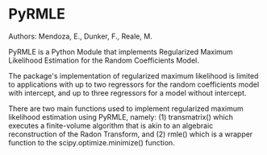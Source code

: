 # PyRMLE

Authors: Mendoza, E., Dunker, F., Reale, M.

PyRMLE is a Python Module that implements Regularized Maximum Likelihood Estimation for the Random Coefficients Model.

The package's implementation of regularized maximum likelihood is limited to applications with up to two regressors for the random coefficients model with intercept, and up to three regressors for a model without intercept. 

There are two main functions used to implement regularized maximum likelihood estimation using PyRMLE, namely: (1) transmatrix() which executes a finite-volume algorithm that is akin to an algebraic reconstruction of the Radon Transform, and (2) rmle() which is a wrapper function to the scipy.optimize.minimize() function.
